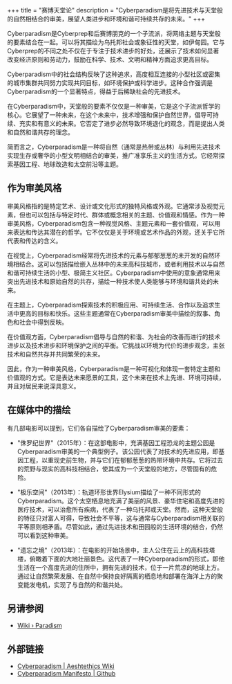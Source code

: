 +++
title = "赛博天堂论"
description = "Cyberparadism是将先进技术与天堂般的自然相结合的审美，展望人类进步和环境和谐可持续共存的未来。"
+++

Cyberparadism是Cyberprep和后赛博朋克的一个子流派，将网络主题与天堂般的要素结合在一起。可以将其描绘为乌托邦社会或象征性的天堂，如伊甸园。它与Cyberprep的不同之处不仅在于专注于技术进步的好处，还展示了技术如何显著改变经济原则和劳动力，鼓励在科学、技术、文明和精神方面追求更高目标。

Cyberparadism中的社会结构反映了这种追求，高度相互连接的小型社区或密集的城市集群共同努力实现共同目标，如环境保护或科学进步。这种合作强调是Cyberparadism的一个显著特点，得益于后稀缺社会的先进技术。

在Cyberparadism中，天堂般的要素不仅仅是一种审美，它是这个子流派哲学的核心。它展望了一种未来，在这个未来中，技术增强和保护自然世界，倡导可持续、充实和有意义的未来。它否定了进步必然导致环境退化的观念，而是提出人类和自然和谐共存的理念。

简而言之，Cyberparadism是一种将自然（通常是热带或丛林）与利用先进技术实现生存或奢华的小型文明相结合的审美，推广准享乐主义的生活方式。它经常探索基因工程、地球改造和太空前沿等主题。

## 作为审美风格

审美风格指的是特定艺术、设计或文化形式的独特风格或外观。它通常涉及视觉元素，但也可以包括与特定时代、群体或概念相关的主题、价值观和情感。作为一种审美风格，Cyberparadism包含一种视觉风格、主题元素和一套价值观，可以用来表达和传达其潜在的哲学。它不仅仅是关于环境或艺术作品的外观，还关乎它所代表和传达的含义。

在视觉上，Cyberparadism经常将先进技术的元素与郁郁葱葱的未开发的自然环境相结合。这可以包括描绘嵌入丛林中的未来高科技城市，或者利用技术以与自然和谐可持续生活的小型、极简主义社区。Cyberparadism中使用的意象通常用来突出先进技术和原始自然的共存，描绘一种技术使人类能够与环境和谐共处的未来。

在主题上，Cyberparadism探索技术的积极应用、可持续生活、合作以及追求生活中更高的目标和快乐。这些主题通常在Cyberparadism审美中描绘的叙事、角色和社会中得到反映。

在价值观方面，Cyberparadism倡导与自然的和谐、为社会的改善而进行的技术进步以及技术进步和环境保护之间的平衡。它挑战以环境为代价的进步观念，主张技术和自然共存并共同繁荣的未来。

因此，作为一种审美风格，Cyberparadism是一种可视化和体现一套特定主题和价值观的方式。它是表达未来愿景的工具，这个未来在技术上先进、环境可持续，并且对居民来说深具意义。

## 在媒体中的描绘

有几部电影可以提到，它们各自描绘了Cyberparadism审美的要素：

- "侏罗纪世界"（2015年）：在这部电影中，充满基因工程恐龙的主题公园是Cyberparadism审美的一个典型例子。该公园代表了对技术的先进应用，即基因工程，以重现史前生物，并与它们在郁郁葱葱的热带环境中共存。它将过去的荒野与现实的高科技相结合，使其成为一个天堂般的地方，尽管固有的危险。

- "极乐空间"（2013年）：轨道环形世界Elysium描绘了一种不同形式的Cyberparadism。这个太空栖息地充满了美丽的风景、豪华住宅和高度先进的医疗技术，可以治愈所有疾病，代表了一种乌托邦或天堂。然而，这种天堂般的特征只对富人可得，导致社会不平等，这与通常与Cyberparadism相关联的平等原则相矛盾。尽管如此，通过先进技术和田园般的生活环境的结合，仍然可以看到这种审美。

- "遗忘之境"（2013年）：在电影的开始场景中，主人公住在云上的高科技塔楼，俯瞰着下面的大地壮丽景色。这代表了一种Cyberparadism的形式，即他生活在一个高度先进的住所中，拥有先进的技术，位于一片荒凉的地球上方。通过让自然繁荣发展、在自然中保持良好隔离的栖息地和部署在海洋上方的聚变能发电机，实现了与自然的和谐共处。

## 另请参阅

- [Wiki › Paradism](../../wiki/paradism/)

## 外部链接

- [Cyberparadism | Aeshtethics Wiki](https://aesthetics.fandom.com/wiki/Cyberparadism)
- [Cyberparadism Manifesto | Github](https://github.com/zarazinsfuss/cyberparadism-manifesto/blob/main/README.md)